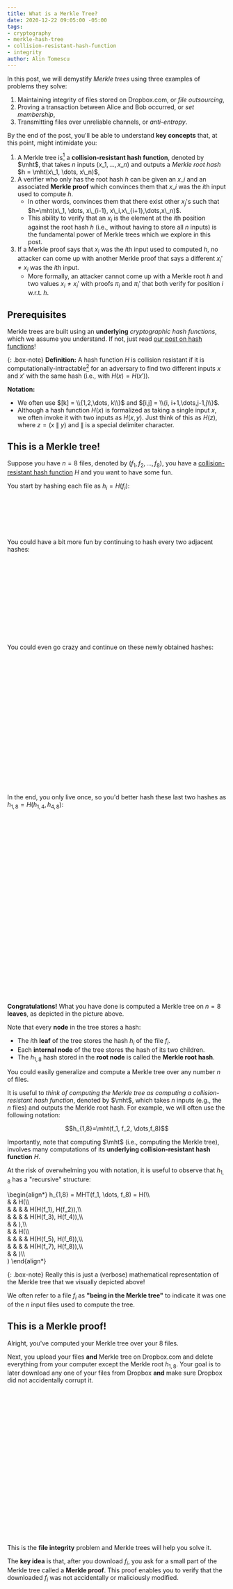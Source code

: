 ```yaml
---
title: What is a Merkle Tree?
date: 2020-12-22 09:05:00 -05:00
tags:
- cryptography
- merkle-hash-tree
- collision-resistant-hash-function
- integrity
author: Alin Tomescu
---
```


In this post, we will demystify _Merkle trees_ using three examples of problems they solve:

 1. Maintaining integrity of files stored on Dropbox.com, or _file outsourcing_,
 1. Proving a transaction between Alice and Bob occurred, or _set membership_,
 1. Transmitting files over unreliable channels, or _anti-entropy_.
 <!-- 1. Signing many documents fast, or _batch signing_. -->
 <!-- 1. Proving Alice's current Ethereum balance is 20 ETH, or _proving dictionary lookups_. -->

<p hidden>$$
\def\mht{\mathsf{MHT}}
\def\mrh{h_{\mathsf{root}}}
\def\vect#1{\boldsymbol{\vec{#1}}}
$$</p>

By the end of the post, you'll be able to understand **key concepts** that, at this point, might intimidate you:

 1. A Merkle tree is[^consideredtobe] a **collision-resistant hash function**, denoted by $\mht$, that takes $n$ inputs $(x\_1, \dots, x\_n)$ and outputs a _Merkle root hash_ $h = \mht(x\_1, \dots, x\_n)$,
 1. A verifier who only has the root hash $h$ can be given an $x\_i$ and an associated **Merkle proof** which convinces them that $x\_i$ was the $i$th input used to compute $h$.
    + In other words, convinces them that there exist other $x_j$'s such that $h=\mht(x\_1, \dots, x\_{i-1}, x\_i,x\_{i+1},\dots,x\_n)$.
    + This ability to verify that an $x_i$ is the element at the $i$th position against the root hash $h$ (i.e., without having to store all $n$ inputs) is the fundamental power of Merkle trees which we explore in this post.
 1. If a Merkle proof says that $x_i$ was the $i$th input used to computed $h$, no attacker can come up with another Merkle proof that says a different $x_i'\ne x_i$ was the $i$th input.
    - More formally, an attacker cannot come up with a Merkle root $h$ and two values $x_i\ne x_i'$ with proofs $\pi_i$ and $\pi_i'$ that both verify for position $i$ w.r.t. $h$.

<!-- 1. Merkle tree are quite **versatile.** They can be used to hash sets, vectors, dictionaries, directed acyclic graphs (DAGs), and many other types of data.
    + Even better, when used to hash a set (or a dictionary), the Merkle tree can be "organized" carefully to allow for **non-membership proofs** of elements in the set (or of keys in the dictionary) -->

## Prerequisites

Merkle trees are built using an **underlying** _cryptographic hash functions_, which we assume you understand.
If not, just read [our post on hash functions][hashurl]!

{: .box-note}
**Definition:** A hash function $H$ is collision resistant if it is computationally-intractable[^handwave] for an adversary to find two different inputs $x$ and $x'$ with the same hash (i.e., with $H(x) = H(x')$).

**Notation:**

 - We often use $[k] = \\{1,2,\dots, k\\}$ and $[i,j] = \\{i, i+1,\dots,j-1,j\\}$.
 - Although a hash function $H(x)$ is formalized as taking a single input $x$, we often invoke it with two inputs as $H(x,y)$. Just think of this as $H(z)$, where $z=(x\ \|\ y)$ and $\|$ is a special delimiter character.

## This is a Merkle tree!

Suppose you have $n=8$ files, denoted by $(f_1, f_2, \dots, f_8)$, you have a [collision-resistant hash function][hashurl] $H$ and you want to have some fun.

You start by hashing each file as $h_i = H(f_i)$:

<!--
\begin{align\*}
h_1 &= H(f_1)\\\\\
h_2 &= H(f_2)\\\\\
    \vdots\\\\\
h_8 &= H(f_8)
\end{align\*}
-->

<div style="height: 80px; background: url(/uploads/merkle-tree-level-1.png) no-repeat bottom; background-size: 100% auto;"></div>

You could have a bit more fun by continuing to hash every two adjacent hashes:

<!--
\begin{align\*}
h_{1,2} &= H(h_1, h_2)\\\\\
h_{3,4} &= H(h_3,h_4)\\\\\
h_{5,6} &= H(h_5, h_6)\\\\\
h_{7,8} &= H(h_7,h_8)
\end{align\*}
-->

<div style="height: 180px; background: url(/uploads/merkle-tree-level-2.png) no-repeat bottom; background-size: 100% auto;"></div>

You could even go crazy and continue on these newly obtained hashes:

<!--
$$h_{1,4} = H(h_{1,2}, h_{3,4}), h_{5,8} = H(h_{5,6}, h_{7,8})$$
-->

<div style="height: 300px; background: url(/uploads/merkle-tree-level-3.png) no-repeat bottom; background-size: 100% auto;"></div>

In the end, you only live once, so you'd better hash these last two hashes as $h_{1,8} = H(h_{1,4}, h_{4,8})$:

<div style="height: 415px; background: url(/uploads/merkle-tree-level-4.png) no-repeat bottom; background-size: 100% auto;"></div>

**Congratulations!**
What you have done is computed a Merkle tree on $n=8$ **leaves**, as depicted in the picture above.

Note that every **node** in the tree stores a hash:

 - The $i$th **leaf** of the tree stores the hash $h_i$ of the file $f_i$.
 - Each **internal node** of the tree stores the hash of its two children.
 - The $h_{1,8}$ hash stored in the **root node** is called the **Merkle root hash**.

<!-- As we'll argue later, this Merkle root hash can be viewed as a collision-resistant hash of the 8 files. -->

You could easily generalize and compute a Merkle tree over any number $n$ of files.

It is useful to _think of computing the Merkle tree as computing a collision-resistant hash function_, denoted by $\mht$, which takes $n$ inputs (e.g., the $n$ files) and outputs the Merkle root hash.
For example, we will often use the following notation:

$$h_{1,8}=\mht(f_1, f_2, \dots,f_8)$$

Importantly, note that computing $\mht$ (i.e., computing the Merkle tree), involves many computations of its **underlying collision-resistant hash function** $H$. 

At the risk of overwhelming you with notation, it is useful to observe that $h_{1,8}$ has a "recursive" structure:

\begin{align\*}
h_{1,8} = MHT(f_1, \dots, f_8) = H(\\\\\
    & & H(\\\\\
    & & & & H(H(f_1), H(f_2)),\\\\\
    & & & & H(H(f_3), H(f_4)),\\\\\
    & &  ),\\\\\
    & & H(\\\\\
    & & & & H(H(f_5), H(f_6)),\\\\\
    & & & & H(H(f_7), H(f_8)),\\\\\
    & &  )\\\\\
)
\end{align\*}

{: .box-note}
Really this is just a (verbose) mathematical representation of the Merkle tree that we visually depicted above!

We often refer to a file $f_i$ as **"being in the Merkle tree"** to indicate it was one of the $n$ input files used to compute the tree.

<!--It is useful to number the **levels** of a Merkle tree built over $2^{k-1} < n\le 2^k$ leaves from 1 (i.e., the bottom level storing the leaves) to $k+1$ (i.e., the top level storing the root node).-->

## This is a Merkle proof!

Alright, you've computed your Merkle tree over your 8 files.

Next, you upload your files **and** Merkle tree on Dropbox.com and delete everything from your computer except the Merkle root $h_{1,8}$.
Your goal is to later download any one of your files from Dropbox **and** make sure Dropbox did not accidentally corrupt it.

<div style="height: 340px; background: url(/uploads/merkle-send-to-dropbox.png) no-repeat bottom; background-size: 100% auto;"></div>

This is the **file integrity** problem and Merkle trees will help you solve it.

The **key idea** is that, after you download $f_i$, you ask for a small part of the Merkle tree called a **Merkle proof**.
This proof enables you to verify that the downloaded $f_i$ was not accidentally or maliciously modified.

<div style="height: 340px; background: url(/uploads/merkle-proof-from-dropbox.png) no-repeat bottom; background-size: 100% auto;"></div>

<!--
Merkle trees allow you to verify that the file $f_i$ you downloaded from Dropbox was indeed the same file used to compute the Merkle root $h_{1,8}$.
-->

But how do you verify?

Well, observe that the Merkle proof for $f_i$ is exactly the subset of hashes in the Merkle tree that, together with $f_i$, allow you to recompute the root hash of the Merkle tree and check it matches the real hash $h_{1,8}$, **without knowing any of the other hashed files**.

So, to verify the proof, you simply "fill in the blanks" in the picture above by computing the missing hashes depicted with dotted boxes, in this order:
\begin{align\*}
    h_3' &= H(f_3)\\\\\
    h_{3,4}' &= H(h_3', h_4)\\\\\
    h_{1,4}' &= H(h_{1,2}, h_{3,4}')\\\\\
    h_{1,8}' &= H(h_{1,4}', h_{5,8})
\end{align\*}

Lastly, you check that the Merkle root $h_{1,8}'$ you computed above is equal to the Merkle root $h_{1,8}$ you kept locally!
If that's the case, then you can be sure you downloaded the correct $f_i$ (and we prove this later).

<div style="height: 340px; background: url(/uploads/merkle-proof-verification.png) no-repeat bottom; background-size: 100% auto;"></div>

<!-- In other words, such a Merkle proof is a **membership proof** of $f_i$ in the Merkle tree with root hash $h_{1,8}$. -->

{: .box-note}
But why does this check suffice as a proof that $f_i$ was downloaded correctly?
Here's some intuition.
Since the Merkle proof verified, this means you were able to recompute the root hash $h_{1,8}$ by using $f_i$ as the $i$th input and the Merkle proof as the remaining inputs.
If the proof verification had yielded the same hash $h_{1,8}$ but with a different file $f_i' \ne f_i$ as the $i$th input, then this would yield a collision in the underlying hash function $H$ used to build the tree.
This last observation is not trivial to see but we will help you see it later, when we argue security formally.
<!-- in the Merkle tree, which is modelled as collision-resistant hash function $\mht$. -->
<!-- This, in turn, can be turned into a collision-->

### Why use large Merkle proofs anyway?

Forget the Merkle tree!
Since you only have eight files, you could check integrity by storing their hashes $h_i=H(f_i)$ rather than their Merkle root $h_{1,8} = \mht(f_1, \dots, f_8)$.
After all, the $h_i$ hashes are much smaller than the files themselves.

Then, when you download $f_i$, you hash it as $y_i = H(f_i)$ and check that $h_i = y_i$.
Since $H$ is [collision-resistant][hashurl], you can be certain that $f_i$ was not modified.
(Indeed, we already discussed how [hash functions can be used for download file integrity][hashurl] in our previous post.)

One advantage of this approach is you no longer need to download Merkle proofs.

Unfortunately, the problem with this approach is you have to store $n$ hashes when you outsource $n$ files.
While this is fine when $n=8$, it is no so great when $n=1,000,000,000$!

_"But that's crazy! Who has one billion files?"_ you might protest.

Well, just take a look at the [Certificate Transparency (CT)][ct] project, which builds a Merkle tree over the set of all digital certificates of HTTPS websites.
These Merkle trees easily have hundreds of millions of leaves and are designed to scale to billions.

**Moral of the story:**
To avoid the need for the verifier to store a hash for each one of the $n$ outsourced file, we use Merkle trees.
This way, you only need to store a Merkle root hash (rather than $n$ hashes) and receive an $O(\log{n})$-sized Merkle proof with each downloaded file.

{: .box-note}
If you are still concerned about large Merkle proof size, you should look at more _algebraic_ **vector commitments (VCs)**, such as recent ones based on [polynomial commitments](https://alinush.github.io/2020/05/06/aggregatable-subvector-commitments-for-stateless-cryptocurrencies.html) or on [RSA assumptions](https://alinush.github.io/2020/11/24/Catalano-Fiore-Vector-Commitments.html).
However, be aware that VCs come with their own performance bottlenecks and other caveats.

## What else is a Merkle tree useful for?

Now that we know how a Merkle tree is computed and how Merkle proofs work, let's dig into a few more use-cases.

<!-- You are probably on this blog because you are interested in blockchains, so let's use a few relevant examples. -->

### Efficiently proving Bitcoin transactions were validated

Recall that a Bitcoin block is just a _set of transactions_ that were validated by a miner.

**Problem:**
Sometimes it is useful for _Alice_, who is running Bitcoin on her mobile phone, to verify that she received a payment transaction from _Bob_.

<img src="/uploads/merkle-bitcoin-1.png" />

**Inefficient, consensus-based solution:**
Alice could simply download every newly mined Bitcoin block on her phone and inspect the block for a transaction from Bob that pays her.
But this requires Alice to download a lot of data (1 MiB / block), which can be either slow or expensive, since mobile data costs money.
_(The unstated assumption here is that Alice relies on Bitcoin's proof-of-work consensus protocol to decide whether a block is valid. These consensus-related details are covered in other posts[^post1]$^,$[^post2] on this blog.)_

{: .box-warning}
**Insecure, polling-based solution:**
Note that Alice cannot just simply ask nodes on the Bitcoin network, _"Hey, was I paid by Bob?"_ since nodes can lie and say _"Yes, you were"_ showing her a transaction from Bob that is actually not yet incorporated into a block.

**Efficient, Merkle-based solution:**
If Alice was indeed paid by Bob, then Bitcoin can prove this to her via a **Merkle proof**. 
Specifically, Alice will ask a Bitcoin node if she was paid by Bob in the latest block, but instead of simply trusting the _"Yes, you were paid and here's the transaction"_ answer, she will ask the node to _prove membership of the transaction_ in the block via a Merkle proof.

Importantly, Alice never has to download the full block: she only needs to download a small part of the block called the **block header**, which contains the root of a Merkle tree built over all transactions in that block[^catena].
This way, Alice can verify the Merkle proof leading to Bob's transaction in this tree, which will assure her that Bob's transaction is in the block without having to download the other transactions.

<img src="/uploads/merkle-bitcoin-2.png" />

{: .box-warning}
This Merkle-based solution still requires Alice to rely on Bitcoin's proof-of-work consensus to validate block _headers_. 
However, since headers are 80 bytes, this is much more efficient than downloading full (1 MiB) blocks.
Furthermore, some of you might note that, because of Bitcoin's _chronologically-ordered_ Merkle tree, a node can still lie and say _"No, you weren't paid by Bob"_ and Alice would have no way to tell the truth _efficiently_ without actually downloading every new block and inspecting it.
One way this problem could be solved is by re-ordering Bitcoin's Merkle tree, either by the payer or by the payee's Bitcoin address.
We leave the details of this to another post.
<!-- We touch upon this briefly later, when discussing Ethereum's Merkle tree.-->

**Moral of the story:** 
The beauty of Merkle trees is that a _prover_, who has a large set of data (e.g., thousands of transactions) can convince a _verifier_, who has access to the set's Merkle root hash, that a piece of data (e.g., a single transaction) is in this large set by giving the verifier a Merkle proof.

### Downloading files over corrupted channels, or anti-entropy via Merkle trees

In our previous example, we showed how you could outsource your files to Dropbox and **detect** malicious or accidental modifications of any of your files.

Suppose the modifications were accidental due to an unreliable connection to Dropbox.
It would be nice if you could not just _detect_ these modifications but actually **recover** from them and eventually download the original, unmodified file.

**The naive solution** would be to simply restart the file download whenever you detect a modification via the Merkle-based technique we discussed before.
However, this could be painfully slow.
In fact, if the connection is sufficiently unreliable and if the file is sufficiently large, this might never terminate.

A **better solution** is to split the file into **blocks** and use the Merkle tree to detect modifications _at the block level_ (i.e., at a finer granularity) rather than at the file level.
This way, you only need to restart the download for incorrectly downloaded blocks, which helps you make steady progress.

To keep things simple, we will focus on a simpler scenario where just one file is outsourced to Dropbox rather than $n$ files.
We will discuss later how this can be generalized to $n$ files.

#### Inefficient: Recovering corrupted file blocks with one Merkle proof per block

As we said above, we will split the file $f$ into, say, $b=8$ **blocks**:

$$f = ( f^1, f^2,\dots, f^8 )$$

Then, we will build a Merkle tree over these 8 blocks:

<img src="/uploads/merkle-anti-entropy-1.png" />

As before, you send $f$ and the Merkle tree to Dropbox, and you store $h_{1,8}$ locally.

Next, to download $f$ reliably, you will now download each block of $f$ with its Merkle proof, which you verify as discussed in the beginning of the post.
And if a block's proof does not verify, you ask for that block and its proof again until it does.
Ultimately, the unreliable channel will become reliable and the proof will verify.

This approach is better than the previous one because, when the channel is unreliable, you do not need to restart the download of $f$ from scratch.
Instead, you only restart the download for the specific block of $f$ that failed downloading.

{: .box-note}
Note that there's an interesting choice of block size to be made, as a function of the unreliability of the channel.
However, this is beyond the purpose of this post.
Also note that there are other ways to deal with unreliable channels, such as error-correcting codes, which again are beyond the purpose of this post.

<!-- this **first solution** always involves downloading all $b-1$ hashes in the Merkle tree (roughly[^pow2]), in addition to the blocks themselves. -->
Unfortunately, in this **first solution**, you are re-downloading the full Merkle tree, in addition to the blocks themselves.
This is because Dropbox sends a Merkle proof for _every_ block[^dedup], **even if that block is correct**.

We will fix this next.

#### Recovering corrupted file blocks with one Merkle proof per *corrupted* block

A **better solution** is to observe that you can first _optimistically_ download all $b=8$ blocks, and rebuild the Merkle tree over them.
If you get the same root hash $h_{1,8}$, you have downloaded the file $f$ correctly and you are done!

Otherwise, let's go through an example to see how you would identify the corrupted blocks.
Assume, for simplicity, that only block $5$ (denoted by $f^5$) is corrupted.
Then, the Merkle tree you re-compute during the download would differ _only slightly_ from the one you originally computed above.

Specifically, you would re-compute the tree below, with the difference highlighted in red:

<img src="/uploads/merkle-anti-entropy-2.png" />

If all blocks were correct, you expect the root hash of the Merkle tree above to be $h_{1,8}$.
However, the blocks you downloaded yielded a different root hash $h_{1,8}'$.
This tells you some of the blocks are corrupted!

Even better, you realize that either:

 1. Some of the first $b/2$ blocks were corrupted,
 2. Some of the last $b/2$ blocks were corrupted,
 3. Or both!

And because you have the actual root hash $h_{1,8}$, you can actually tell which one of these cases you are in!
How?
You simply ask for the children $(h_{1,4}, h_{5,8})$ of the root $h_{1,8}$ until you receive the correct ones that verify: i.e., the ones such that $h_{1,8} = H(h_{1,4}, h_{5,8})$.

Once you have the correct children, you immediately notice that you computed the correct $h_{1,4}$ but computed a different $h_{5,8}'$ instead of $h_{5,8}$.
This tells you the first 4 blocks were correct, but the last 4 were not. 
As a result, you can now ignore the first (correct) half of the Merkle tree for blocks $f^1,\dots,f^4$ and focus on the second (corrupted) half for blocks $f^5,\dots,f^8$.

<img src="/uploads/merkle-anti-entropy-3.png" />

In other words, you have now reduced your initial problem of to a smaller subproblem!
Specifically, you must now identify the corrupted block amongst blocks $f^5,\dots,f^8$.
And, since you now know that their real Merkle root hash is $h_{5,8}$, you just need to recursively apply the same technique!

Importantly, you should convince yourself that this approach works even if there is more than one corrupted block: you will just have more sub-problems.
Furthermore, note that if all blocks are corrupted, then this approach effectively downloads all Merkle hashes in the tree.
However, if just one block is corrupted, this approach will only download the hashes along the path to that block (i.e., the ones in red in the figure above) and the Merkle proof for that block (i.e., the sibling nodes of the red nodes).

In general, this approach only downloads (roughly) a Merkle proof _per corrupted block_, without re-downloading common hashes across different proofs.
In contrast, the first solution downloaded one Merkle proof _per downloaded block_, even if the block was correct!

#### Generalizing to more than one file

We can generalize the approach above to multiple files.
The key idea is to build a Merkle tree over each file's blocks as already described.
If we have $n$ files, we get $n$ Merkle trees with root hashes $r_1, r_2, \dots, r_{n-1}$ and $r_n$, respectively.
Next, we build another Merkle tree over these root hashes.
Lastly, denote this tree's root hash by $z_{1,n}$.

For example, here's what this would look like when $n=8$:

<img src="/uploads/merkle-anti-entropy-4.png" />

Now, when downloading, say, the 2nd file $f_2$ over an unreliable channel, you first ask for the 2nd leaf of the Merkle tree with root $z_{1,8}$, which is $r_2$, together with a Merkle proof.
Once again, because the channel is unreliable, you might have to ask multiple times until the proof verifies.
Finally, once you have $r_2$, you can run the protocol described above, since you have the root hash of $f_2$'s Merkle tree! 

<!--
It could be that either:

 - some of the first $b/2$ blocks were downloaded incorrectly,
 - some of the last $b/2$ blocks were downloaded incorrectly, 
 - or both!

To tell which half of the file is invalid, you ask for the left and right hashes $h_L, h_R$ under the root $\ell_i$ and verify their correctness by checking if $\ell_i = H(h_L, h_R)$.
Importantly, note that $h_L$ is the Merkle root built over the first $b/2$ blocks while $h_R$ is the one for the last $b/2$ blocks:

\begin{align}
h_L &= \mht(f_i^1,\dots,f_i^{b/2})\\\\\
h_R &= \mht(f_i^{b/2+1},\dots,f_i^b)
\end{align}

Next, you check if the corresponding hashes you computed from the $b$ downloaded blocks match $h_L$ and $h_R$.
If one of them matches, then you are guaranteed its corresponding blocks were downloaded correctly.
If one (or both) of them does not match, you can now recurse on these hashes, reducing the problem of size $b$ to a problem of size $b/2$ (or to two problems of size $b/2$).


This is very nice in practice, since it could turn out that, say, the last $b/2$ blocks under $h_R$ are all correct, in which case, you never need to ask for any more Merkle hashes in that side of $f_i$'s lower Merkle tree.

Even if both halves of the file are corrupted, you can identify the individual corrupted blocks by repeating the process above recursively until you get to a subproblem of size one: i.e., you have the correct hash of two blocks in the bottom of the tree but the two blocks you've downloaded do not verify against this hash.
Therefore, you can ask Dropbox.com to resend those two blocks until they verify.

{: .box-warning}
**A small clarification:** It could be that only one of these two blocks are corrupted and not both of them.
However, you would have no way of knowing which one.
This is why you must ask for both.
To avoid this overhead, you can build the Merkle tree over the hashes $H(f_i^j)$, rather than over the $f_i^j$ blocks directly.
This way, a subproblem of size one involves you having the hash of single block and asking the server for that block only.
-->

<!-- 
For simplicity, assume each file has $b$ blocks.
Since you have $n$ files, this means you'll have $n\times b$ blocks in total.

You can now build a Merkle tree over these $n\times b$ blocks and store it on Dropbox.com.

**TODO: picture with full upper & lower Merkle tree**

As explained in the beginning of the post, we can think of the Merkle tree as hash function $\mht$ that takes multiple inputs (e.g., the $n\times b$ blocks) and outputs the Merkle root $h$:

$$h=\mht(f_1^1,\dots,f_1^b\mathbf{, }\ f_2^1,\dots, f_2^b\mathbf{, }\ \dots\mathbf{, }\ f_n^1,\dots,f_n^b)$$ 

Next, let us focus on the Merkle **sub**tree built over just the blocks of file $f_i$ (highlighted above in **TODO:** pick color).
We notice two things.
First, this is just a Merkle tree over the $b$ blocks of file $f_i$.
We'll refer to this as the $i$th **lower Merkle tree** and we'll use $\ell_i$ to denote its root hash:

$$\ell_i = \mht(f_i^1,\dots,f_i^b)$$

Second, we'll refer to the Merkle tree built over all these $\ell_i$ Merkle hashes as **the upper Merkle tree**.
In other words, the Merkle root hash $h$ can be expressed as:

\begin{align}
h &= \mht(\ell_1, \dots, \ell_n)\\\\\
  &= \mht(f_1^1,\dots,f_1^b\mathbf{, }\ f_2^1,\dots, f_2^b\mathbf{, }\ \dots\mathbf{, }\ f_n^1,\dots,f_n^b)
\end{align}

Note that the upper Merkle tree has $n$ leaves, where $\ell_i$ is the $i$th leaf.
-->

<!--
Suppose you are trying to download $f$ from Dropbox and you have the Merkle root $h$ built over it.
First, you ask Dropbox for $f$'s lower Merkle tree root $\ell_i$, together with a Merkle proof w.r.t. the root hash $h$.
Since the connection is unreliable, you might get a bad $\ell_i$, or a bad proof, or both. 
Nonetheless you repeat until you receive an $\ell_i$ whose proof verifies.

You now have the Merkle root $\ell_i$, which was built over $f_i$'s blocks.
-->

<!--

Note that the lower Merkle tree for a file $f_i$ can be split into a _left_ and _right_ Merkle trees:

 1. The Merkle tree for the left blocks of the file $f_i^1,\dots,f_i^{b/2}$ with root hash **TODO**
 2. The Merkle tree for the right blocks of the file $f_i^{b/2+1},\dots,f_i^b$ with root hash **TODO**

Also note that the root hash of $f_i$'s Merkle tree is just the hash of **TODO** and **TODO**.

This is the key observation that helps us identify which parts of $f_i$ have been corrupted during a download.
Specifically, if $f_i$'s hash doesn't match the Merkle root **TODO**, we can split the problem into two halves by checking if the left blocks of $f_i$ have the correct hash **and** if the right blocks of $f_i$ have the correct hash.

After we download a file, say $f_i$ of $b=4$ blocks, we will start an **anti-entropy protocol** to detect which blocks of the file have been incorrectly downloaded:
<!-- ask for a Merkle proof to check its integrity.
If it verifies, we are done.
Otherwise, we will -->

<!--

 1. We ask Dropbox for a Merkle proof to the _lower Merkle root_ for $f_i$ (i.e., **TODO: notation** in the figure above).
 1. We check it matches the actual Merkle root hash of the downloaded $f_i$, which we compute as $\mht(f_i^1,\dots,f_i^4)$.
 1. If it matches, we've downloaded the correct $f_i$.
 1. Otherwise, we recursively check if we correctly downloaded the left half of the file $f_i^1,f_i^2$ and the right half of the file $f_i^3, \dots,f_i^4$.
 1. Note that due to the recursive structure of the Merkle tree, both halves of the files have their own Merkle trees, whose roots are the children of **TODO: notation from above**.

-->

<!-- ### Proving account balances in Ethereum via ordered Merkle trees

So far, we've discussed building Merkle trees over **vectors** of elements numbered from $1$ to $n$.
The elements were either full files, or blocks of files.
However, there's a plethora of other _data structures_, beyond vectors, that one can **"Merkleize"**, or compute a Merkle tree over.

A useful data structure is a **dictionary**, which maps a **key** to a _unique_ **value**.
For example, the state of the Ethereum cryptocurrency is represented as a dictionary that maps each user's _address_ to that user's balance in ETH. 
Here, the address is the key and the balance is the value. 
<small>(If you do not recall, a user's address is just a hash of that user's public key.)</small>

In Ethereum, it is sometimes useful to prove a user's balance to a validator who only has access to the Ethereum block hashes, rather than the Ethereum full state[^CPZ18] (which would make the validator's job trivial).
For example, so-called stateless validators who get a transaction transferring $v$ ETH from Alice to Bob will need a proof that Alice has balance $\ge v$.

Without describing Ethereum's exact Merkle tree design, here's how one would design such a Merkle tree.
-->

<!-- ### Batch signing via Merkle trees -->

## Want more?

Well, I hope you found all of this fascinating and want to learn more.
You could start by going to the bonus section below and reading our formal security proof for Merkle trees.

Then, you could read my three favorite Merkle tree papers, which I think are highly approachable even for beginners.

First, you should read the paper on **history trees** by Crosby and Wallach[^CW09].
History trees are Merkle trees that "grow" from left to right, in the sense that one is only allowed to append new leafs to the right of the tree.

Despite their simplicity, history trees are incredibly powerful since they support _append-only proofs_: given an older tree of $t$ leaves and a new tree of $t'=t+\Delta$ leaves, one can prove (using a succinct $O(\log{t'})$-sized proof) that the new tree includes all the leaves from the old tree.
This makes history trees very useful for building append-only logs such as [Certificate Transparency (CT)][ct], which is at the core of securing HTTPS.

{: .box-note}
_"Append-only logs? Don't you mean blockchains?"_ you ask.
Nope, I do not.
These logs have a different mechanism to detect (rather than prevent) forks.
However, each fork is always provably extended in append-only fashion using the proofs described above.

Second, you should read the paper on CONIKS by Melara et al[^MBBplus15].
CONIKS is also a transparency log, but geared more towards securing instant messaging apps such as Signal, rather than HTTPS.
One interesting thing you'll learn from this paper is how to lexicographically-order your Merkle trees so you can prove something is **not** in the tree, as we briefly touched upon in the Bitcoin section.
In fact, I believe this paper takes the most sane, straightforward approach to doing so.
Specifically, CONIKS builds a **Merkle prefix tree**, which is much simpler to implement than any binary search tree or treap (at least in my own experience).
It also has the advantage of having expected $O(\log{n})$ height if the data being Merkle-ized is not adversarially-produced.

{: .box-note}
A related paper is would be the Revocation Transparency (RT) manuscript[^LK15], which CONIKS can be regarded as improving upon in terms of proof size and other dimensions.

Third, you should read the Verifiable Data Structures[^ELC16] manuscript by the Certificate Transparency (CT) team, which combines a history tree with a lexicographically-ordered tree (such as CONIKS) into a single system with its own advantages.

At the end of the day, I think what I'm trying to say is _"why don't you go read about transparency logs and come write a blog post on Decentralized Thoughts so I don't have to do it!"_ :)


## Bonus: A Merkle tree is a collision-resistant hash function

A very simple way to think of a Merkle hash tree with $n$ _leaves_ is as a collision-resistant hash function $\mht$ that takes $n$ inputs[^contrast] and ouputs a $2\lambda$-bit hash, a.k.a. the _Merkle root hash_.
More formally, the _Merkle hash function_ is defined as:

$$\mht : \left(\{0,1\}^*\right)^n \rightarrow \{0,1\}^{2\lambda}$$

And the Merkle root of some input $\vect{x} = (x_1,\dots, x_n)$ is denoted by:

$$h = \mht(x_1,\dots,x_n)$$

Here, $\lambda$ is a _security parameter_ typically set to 128, which implies Merkle root hashes are 256 bits.

{: .box-warning}
**Theorem (Merkle trees are collision-resistant)**: It is unfeasible to find two sets of leaves $\vect{x} = (x_1, \dots, x_n)$ and $\vect{x}' = (x_1', \dots, x_n')$ such that $\vect{x}\ne \vect{x}'$ but $\mht(\vect{x}) = \mht(\vect{x'})$.

Instead of proving this theorem, we'll prove an even stronger one below, which implies this one.
However, if you want to prove this theorem, all you have to do is show that the existence of these two "inconsistent" sets of leaves implies a collision in the underlying hash function $H$.
In fact, in the proof, you will "search" for this collision much like the anti-entropy protocol described above searches for corrupted blocks!

{: .box-warning}
**Theorem (Merkle proof consistency):** It is unfeasible to output a Merkle root $h$ and two "inconsistent" proofs $\pi_i$ and $\pi_i'$ for two different inputs $x_i$ and $x_i'$ at the $i$th leaf in the tree of size $n$.

**Proof:**
The Merkle proof for $x_i$ is $\pi_i = ((h_1, b_1), \dots, (h_k,b_k))$, where the $h_i$'s are **sibling hashes** and the $b_i$'s are **direction bits**.
Specifically, if $b_i = 0$, then $h_i$ is a left child of its parent node in the tree and if $b_i=1$, then it's a right child.

{: .box-note}
In our previous discussion, we never had to bring up these _direction bits_ because we always visually depicted a specific Merkle proof. 
However, here, we need to reason about _any_ Merkle proof for _any_ arbitrary leaf.
Since such a proof can "take arbitrary left and right turns" as it's going down the tree, we use these direction bits as "guidance" for the verifier.
(A careful reader might notice that the direction bits can actually be derived from the leaf index $i$ being proved and don't actually need to be sent with the proof: the direction bits are obtained by flipping $i$'s binary representation.)

Roughly speaking, to verify $\pi_i$, the verifier uses $x_i$ together with the sibling hashes and the direction bits to compute the hashes $(z_1, \dots, z_{k+1})$ along the path from $x_i$ to the root.
More precisely, the verifier:

 1. Sets $z_1 = x_i$.
 2. For each $j\in[2,k]$, computes $z_j$ as follows:
    + If $b\_{j-1} = 1$, then $z\_j = H(z\_{j-1}, h\_{j-1})$
    + If $b\_{j-1} = 0$, then $z\_j = H(h\_{j-1}, z\_{j-1})$

Lastly, the verifier checks if $z_{k+1}$ equals the Merkle root hash $h$.
If it does, then the verification succeeds.
Otherwise, it fails.

{: .box-note}
Do not be intimidated by all the math above: we are merely generalizing the Merkle proof verification that we visually depicted in the Dropbox file outsourcing example at the beginning of this post.

<!--This is what is often referred to as _"hashing up the tree"_ from position $i$ when verifying the proof $\pi_i$.-->

Similarly, the proof for $x_i'$ is $\pi_i' = ((h_1', b_1), \dots, (h_k', b_k))$.
Note that the $h_i'$ hashes could differ from the $h_i$ hashes, but the direction bits are the same, since both proofs are for the $i$th leaf in the tree.

Since both proofs verify, the verification of the second proof $\pi_i'$ for $x_i'$ will yield hashes $\\{z\_1',z\_2',\dots,z\_{k+1}'\\}$ along the same path from $x_i'$ to the root such that $z_{k+1}' = h$.

But recall from the verification of the first proof $\pi_i$ that we also have $z_{k+1} = h$.
Thus, $z_{k+1} = z_{k+1}'$.
This is merely saying that, since both proofs verify, they yield the same root hash $h = z_{k+1} = z'_{k+1}$.

The next step is to reason about how the two different $x_i\ne x_i'$ could have possibly "hashed up" to the same root hash $h$.
(Spoiler alert: only by having a collision in the underlying hash function $H$.)
I think this is best explained by considering a few extreme cases and then generalizing.
(Note that these are not the _only_ two cases; just two particularly enlightening ones.)

**Extreme case \#1**: 
One way would have been for the proof verification to yield $z\_j \ne z\_j'$ for all $j\in[k]$ (but not for $j=k+1$ since that's the level of the Merkle root).
In this case, without loss of generality, assume $b_k = 1$.
Then, we would have $h = z\_{k+1} = H(z\_k, h\_k)$ and $h = z\_{k+1}' = H(z\_k', h\_k')$.
But since $z\_k \ne z\_k'$, this gives a collision in $H$!
(Alternatively, if $b_k = 0$, just switch the inputs to the hash function.)

**Extreme case \#2**: 
Another way would have been for the proof verification to yield $z\_j = z\_j'$ for all $j\in[2, k+1]$ (but not for $j=1$ since that's the level of $x_i$ and $x_i'$ and they are not equal).
In this case, without loss of generality, assume $b_1 = 1$.
Then, we would have $z\_2 = H(x\_1, h\_1)$ and $z\_2' = H(x\_1', h\_1')$.
(Again, if $b_k = 0$, just switch $H$'s inputs.)
But since $z\_2 = z\_2'$ and $x\_i\ne x\_i'$, this gives a collision in $H$!

The point here is to see that, no matter what the two inconsistent proofs are, one can always work their way back to a collision in $H$, whether that collision is at the top of the tree (extreme case #1), at the bottom of the tree (extreme case #2) or anywhere in between, which we discuss next.

You should now be able to see more easily that, as long as $x_i\ne x_i'$ but the computed root hashes are the same (i.e., $z_{k+1} = z_{k+1}' = h$), then there must exist some level $j\in [k]$ where there is a collision:

\begin{align\*}
\exists\ \text{level}\ j\in [k]\ & \text{s.t.}\ 
\begin{cases}
H(z_{j-1}, h_{j-1}) = H(z_{j-1}', h_{j-1}'),\ \text{if}\ b_{j-1} = 1\\\\\
H(h_{j-1}, z_{j-1}) = H(h_{j-1}', z_{j-1}'),\ \text{if}\ b_{j-1} = 0
\end{cases}
\\\\\
\\\\\
& \text{but with}\ z_{j-1}\ne z_{j-1}'\ \text{or}\ h_{j-1}\ne h_{j-1}'
\end{align\*}

(Again, recall that $z_1 = x_i$ and $z_1'=x_i'$.)
But such a collision at level $j$ implies a break in the collision-resistance of $H$, which is a contradiction.
QED.

{: .box-note}
The claim about the existence of such a level $j$ might not be easy to understand at first glance.
It is best to draw yourself a Merkle proof together with the hashes computed during its verification and run through the following mental exercise: 
<br />
<br />
Start at the root of the tree, at level $k+1$!
Since both proofs verify and yield the same root hash, it could be that we either have a collision in $H$ at this level or we don't.
If we do have a collision, we are done.
If we do not, then we know that $z_k = z_k'$ and $h_k = h_k'$.
<br />
<br />
Next, work your way down and continue on the subtree with root hash $z_k = z_k'$.
Again, it must be that either there was a collision or that $z_{k-1} = z_{k-1}'$ and $h_{k-1} = h_{k-1}'$.
If there was a collision, we are done.
Otherwise, we continue recursively.
<br />
<br />
In the end, we will get to the bottom level which is guaranteed to have $z_1\ne z_1'$ (because $x_i\ne x_i'$) while $z_2 = z_2'$ from the previous level, which yields a collision.
This is actually the _extreme case \#2_ that we've handled above!
No matter what, there will always be a collision!

{% include_relative bib.md %}

[^catena]: For a simple explanation of Bitcoin's block structure, see the author's [presentation on Catena](https://alinush.github.io/talks.html#catena-efficient-non-equivocation-via-bitcoin), #shamelessplug.
[^consideredtobe]: To be more specific, a Merkle tree **can be viewed as** a hash function on $n$ inputs, but can be so much more than that. For example, when Merkle hashing a _dictionary_ with a large key space, a Merkle tree can be viewed as a hash function on $2^{256}$ inputs, where most of them are not set (i.e., "null"), which makes computing it (in a careful manner) feasible. Importantly, these kinds of Merkle trees allow for **non-membership** proofs of inputs that are set to null.
[^contrast]: In contrast, the collision-resistant functions $H$ we discussed in our [previous post][hashurl] take just one input $x$ and hash it as $h = H(x)$.
[^dedup]: I'm assuming Dropbox is smart and doesn't send a hash twice when it's shared by two proofs. This is why the overhead is only $b-1$.
[^handwave]: Computational intractability would deserve its own post. For now, just think of it as _"no algorithm we can conceive of can break collision resistance **and** finish executing before the heat death of the Universe."_
[^post1]: [The First Blockchain or How to Time-Stamp a Digital Document](/2020-07-05-the-first-blockchain-or-how-to-time-stamp-a-digital-document/)
[^post2]: [Security proof for Nakamoto Consensus](/2019-11-29-Analysis-Nakamoto/)
[^pow2]: If a Merkle tree has $b$ leaves **and** $b=2^k$, then it has $b-1$ internal hashes (including the root hash). For example, a tree of 4 leaves has 3 internal hashes: the two parents and the root.

[ct]: https://en.wikipedia.org/wiki/Certificate_Transparency
[hashurl]: /2020-08-28-what-is-a-cryptographic-hash-function
